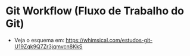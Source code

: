 # Git Workflow (Fluxo de Trabalho do Git)
* Veja o esquema em: https://whimsical.com/estudos-git-U19Zqk9Q7Zr3jqmvcn8KkS